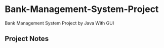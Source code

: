 # Bank-Management-System-Project
Bank Management System Project  by Java With GUI 

## Project Notes
